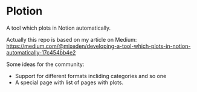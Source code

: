# Plotion
A tool which plots in Notion automatically.

Actually this repo is based on my article on Medium:
https://medium.com/@mixeden/developing-a-tool-which-plots-in-notion-automatically-17c454bb4e2

Some ideas for the community:
 - Support for different formats incliding categories and so one
 - A special page with list of pages with plots.
